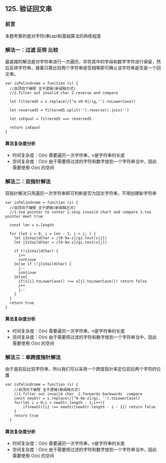 ## 125. 验证回文串

### 前言
本题考察的是对字符(串)api和基础算法的熟练程度

### 解法一：过滤 反转 比较
最直接的解法是对字符串进行一次遍历，并将其中的字母和数字字符进行保留，然后反转字符串，接着只需比较两个字符串是否相等即可确认该字符串是否是一个回文串。

```
var isPalindrome = function (s) {
  //自顶向下编程 主干逻辑(新闻稿方式)
  //1.filter out invalid char 2.reverse and compare

  let filteredS = s.replace(/[^a-z0-9]/ig,'').toLowerCase()

  let reversedS = filteredS.split('').reverse().join('')

  let isEqual = filteredS === reversedS

  return isEqual
}
```

#### 算法复杂度分析
- 时间复杂度：O(n) 需要遍历一次字符串，n是字符串的长度
- 空间复杂度：O(n) 由于需要把过滤的字符和数字放到一个字符串当中，因此需要使用 O(n) 的空间

### 解法二：双指针解法
双指针解法只用遍历一次字符串即可判断是否为回文字符串，不用创建新字符串

```
var isPalindrome = function (s) {
  //自顶向下编程 主干逻辑(新闻稿方式)
  //1.too pointer to center 2.skip invaild chart and compare 3.too pointer meet true

  const len = s.length

  for (let i = 0, j = len - 1; i < j; ) {
    let iIsVaildChar = /[0-9a-z]/gi.test(s[i])
    let jIsVaildChar = /[0-9a-z]/gi.test(s[j])

    if (!iIsVaildChar) {
      i++
      continue
    }else if (!jIsVaildChar) {
      j--
      continue
    }else{
      if(s[i].toLowerCase() !== s[j].toLowerCase()) return false
      i++
      j--
    }
  }
  return true
}
```

#### 算法复杂度分析
- 时间复杂度：O(n) 需要遍历一次字符串，n是字符串的长度
- 空间复杂度：O(n) 由于需要把过滤的字符和数字放到一个字符串当中，因此需要使用 O(n) 的空间

### 解法三：单跨度指针解法
由于是前后比较字符串，所以我们可以采用一个跨度指针来定位前后两个字符的位置

```
var isPalindrome = function (s) {
    //自顶向下编程 主干逻辑(新闻稿方式)
    //1.filter out invaild char  2.forwards backwards  compare
    const newStr = s.replace(/[^0-9a-z]/gi, '').toLowerCase()
    for(let i = 0;i < newStr.length - 1;i++){
        if(newStr[i] !== newStr[newStr.length - i - 1]) return false
    }
    return true
  }
```

#### 算法复杂度分析
- 时间复杂度：O(n) 需要遍历一次字符串，n是字符串的长度
- 空间复杂度：O(n) 由于需要把过滤的字符和数字放到一个字符串当中，因此需要使用 O(n) 的空间
